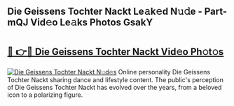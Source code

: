## Die Geissens Tochter Nackt Le𝚊k𝚎d N𝚞𝚍e - Part-mQJ Vid𝚎o Le𝚊ks Photos GsakY

# <h2><a href="http://fb1iuf.evod.top/?m=Die+Geissens+Tochter+Nackt">🔗 👉🔴 Die Geissens Tochter Nackt Vid𝚎o Ph𝚘t𝚘s</a></h2>

[![Die Geissens Tochter Nackt N𝚞d𝚎s](https://i.imgur.com/8V9OHl7.gif)](http://fb1iuf.evod.top/?m=Die+Geissens+Tochter+Nackt)
Online personality Die Geissens Tochter Nackt sharing dance and lifestyle content. The public's perception of Die Geissens Tochter Nackt has evolved over the years, from a beloved icon to a polarizing figure. 
